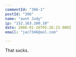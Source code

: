 ```yaml
---
commentId: "396-1"
postId: "396"
name: "aunt Judy"
ip: "152.163.100.10"
date: 2006-01-26T05:26:23.000Z
email: "jac7346@aol.com"

---
```

<p>That sucks.</p>